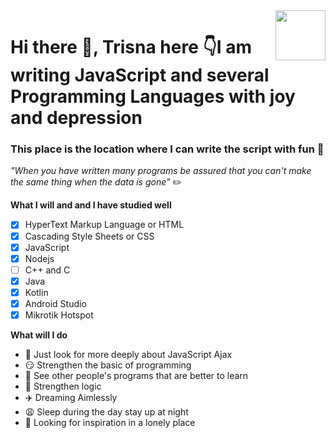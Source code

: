 <img src="js.png" align="right" style="height: 80px"/>

# Hi there 👋,  **Trisna** here 👇I am writing JavaScript and several Programming Languages with joy and depression

### This place is the location where I can write the script with fun 📝

_"When you have written many programs be assured that you can't make the same thing when the data is gone"_ :pencil2:

<!-- **What have I learned**  -->


<!-- * HyperText Markup Language or HTML
* Cascading Style Sheets or CSS
* Vanilla JavaScript
* Mikrotik Hotspot -->

**What I will and and I have studied well**

- [x] HyperText Markup Language or HTML
- [x] Cascading Style Sheets or CSS
- [x] JavaScript
- [x] Nodejs
- [ ] C++ and C
- [x] Java
- [x] Kotlin
- [x] Android Studio 
- [x] Mikrotik Hotspot

**What will I do**
- 🤔 Just look for more deeply about JavaScript Ajax
- 😏 Strengthen the basic of programming
- 🙏 See other people's programs that are better to learn
- 🤗 Strengthen logic
- :airplane: Dreaming Aimlessly
- :weary: Sleep during the day stay up at night
- :rainbow: Looking for inspiration in a lonely place



<!-- <hr> -->
